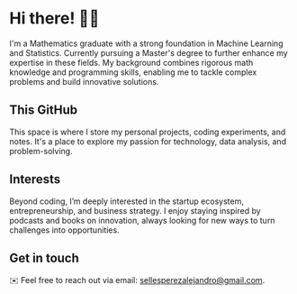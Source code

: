 # Hi there! 👋🏼

I'm a Mathematics graduate with a strong foundation in Machine Learning and Statistics. Currently pursuing a Master's degree to further enhance my expertise in these fields. My background combines rigorous math knowledge and programming skills, enabling me to tackle complex problems and build innovative solutions.

## This GitHub

This space is where I store my personal projects, coding experiments, and notes. It's a place to explore my passion for technology, data analysis, and problem-solving.

## Interests

Beyond coding, I’m deeply interested in the startup ecosystem, entrepreneurship, and business strategy. I enjoy staying inspired by podcasts and books on innovation, always looking for new ways to turn challenges into opportunities.

## Get in touch

✉️ Feel free to reach out via email: sellesperezalejandro@gmail.com.
